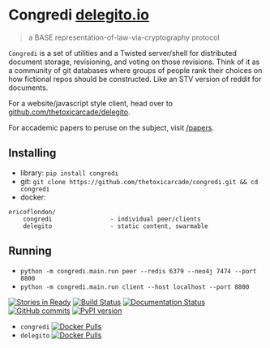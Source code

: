 # Congredi [delegito.io](//delegito.io)
> a BASE representation-of-law-via-cryptography protocol

`Congredi` is a set of utilities and a Twisted server/shell for distributed
document storage, revisioning, and voting on those revisions. Think of it
as a community of git databases where groups of people rank their choices
on how fictional repos should be constructed. Like an STV version of reddit
for documents.

For a website/javascript style client, head over to
[github.com/thetoxicarcade/delegito](//github.com/thetoxicarcade/delegito).

For accademic papers to peruse on the subject, visit [/papers](/papers).

## Installing

* library: `pip install congredi`
* git: `git clone https://github.com/thetoxicarcade/congredi.git && cd congredi`
* docker:

```
ericoflondon/
    congredi                - individual peer/clients
    delegito                - static content, swarmable
```

## Running

* `python -m congredi.main.run peer --redis 6379 --neo4j 7474 --port 8800`
* `python -m congredi.main.run client --host localhost --port 8800`


[![Stories in Ready](https://badge.waffle.io/Thetoxicarcade/congredi.svg?label=ready&title=Ready)](http://waffle.io/Thetoxicarcade/congredi)
[![Build Status](https://travis-ci.org/Thetoxicarcade/congredi.svg?branch=master)](https://travis-ci.org/Thetoxicarcade/congredi)
[![Documentation Status](https://readthedocs.org/projects/congredi/badge/?version=latest)](http://congredi.readthedocs.io/en/latest/?badge=latest)
[![GitHub commits](https://img.shields.io/github/commits-since/thetoxicarcade/congredi/v0.0.1.svg?maxAge=2592000)](https://github.com/thetoxicarcade/congredi)
[![PyPI version](https://badge.fury.io/py/congredi.svg)](https://badge.fury.io/py/congredi)


* `congredi` [![Docker Pulls](https://img.shields.io/docker/pulls/ericoflondon/congredi.svg?maxAge=2592000)](https://hub.docker.com/r/ericoflondon/congredi/)
* `delegito` [![Docker Pulls](https://img.shields.io/docker/pulls/ericoflondon/delegito.svg?maxAge=2592000)](https://hub.docker.com/r/ericoflondon/delegito/)


